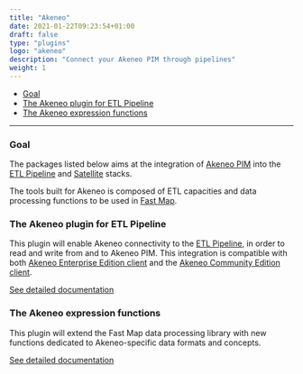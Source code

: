 ```yaml
---
title: "Akeneo"
date: 2021-01-22T09:23:54+01:00
draft: false
type: "plugins"
logo: "akeneo"
description: "Connect your Akeneo PIM through pipelines"
weight: 1
---
```


- [Goal](#goal)
- [The Akeneo plugin for ETL Pipeline](#the-akeneo-plugin-for-etl-pipeline)
- [The Akeneo expression functions](#the-akeneo-expression-functions)
---

### Goal

The packages listed below aims at the integration of [Akeneo PIM](https://www.akeneo.com) into the [ETL Pipeline](../../core-concept/pipeline) 
and [Satellite](../../core-concept/satellite) stacks.

The tools built for Akeneo is composed of ETL capacities and data processing functions to be used in
[Fast Map](../fast-map).

### The Akeneo plugin for ETL Pipeline

This plugin will enable Akeneo connectivity to the [ETL Pipeline](../../core-concept/pipeline), in order to
read and write from and to Akeneo PIM. This integration is compatible with both
[Akeneo Enterprise Edition client](https://github.com/akeneo/api-php-client-ee)
and the [Akeneo Community Edition client](https://github.com/akeneo/api-php-client).

[See detailed documentation](plugin)

### The Akeneo expression functions

This plugin will extend the Fast Map data processing library with new functions dedicated to Akeneo-specific
data formats and concepts.

[See detailed documentation](expression-language)
